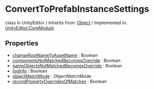 # ConvertToPrefabInstanceSettings
class in UnityEditor
 / Inherits from: <a href="https://docs.unity3d.com/6000.0/Documentation/ScriptReference/Object.html">Object</a> / Implemented in: <a href="https://docs.unity3d.com/6000.0/Documentation/ScriptReference/UnityEditor.CoreModule.html">UnityEditor.CoreModule</a>
## Properties
- <a href="https://docs.unity3d.com/6000.0/Documentation/ScriptReference/ConvertToPrefabInstanceSettings-changeRootNameToAssetName.html">changeRootNameToAssetName</a> : Boolean
- <a href="https://docs.unity3d.com/6000.0/Documentation/ScriptReference/ConvertToPrefabInstanceSettings-componentsNotMatchedBecomesOverride.html">componentsNotMatchedBecomesOverride</a> : Boolean
- <a href="https://docs.unity3d.com/6000.0/Documentation/ScriptReference/ConvertToPrefabInstanceSettings-gameObjectsNotMatchedBecomesOverride.html">gameObjectsNotMatchedBecomesOverride</a> : Boolean
- <a href="https://docs.unity3d.com/6000.0/Documentation/ScriptReference/ConvertToPrefabInstanceSettings-logInfo.html">logInfo</a> : Boolean
- <a href="https://docs.unity3d.com/6000.0/Documentation/ScriptReference/ConvertToPrefabInstanceSettings-objectMatchMode.html">objectMatchMode</a> : ObjectMatchMode
- <a href="https://docs.unity3d.com/6000.0/Documentation/ScriptReference/ConvertToPrefabInstanceSettings-recordPropertyOverridesOfMatches.html">recordPropertyOverridesOfMatches</a> : Boolean
